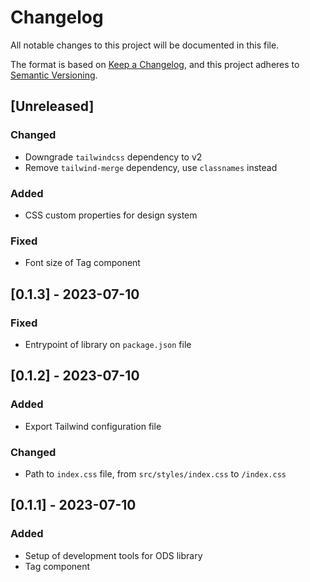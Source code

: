 # Changelog

All notable changes to this project will be documented in this file.

The format is based on [Keep a Changelog](https://keepachangelog.com/en/1.0.0/),
and this project adheres to [Semantic Versioning](https://semver.org/spec/v2.0.0.html).

## [Unreleased]

### Changed

-   Downgrade `tailwindcss` dependency to v2
-   Remove `tailwind-merge` dependency, use `classnames` instead

### Added

-   CSS custom properties for design system

### Fixed

-   Font size of Tag component

## [0.1.3] - 2023-07-10

### Fixed

-   Entrypoint of library on `package.json` file

## [0.1.2] - 2023-07-10

### Added

-   Export Tailwind configuration file

### Changed

-   Path to `index.css` file, from `src/styles/index.css` to `/index.css`

## [0.1.1] - 2023-07-10

### Added

-   Setup of development tools for ODS library
-   Tag component
